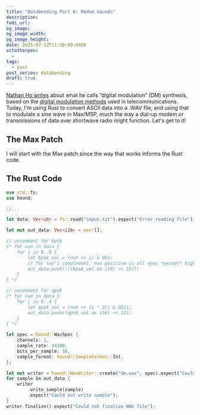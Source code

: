 ```yaml
---
title: "Databending Part 6: Modem Sounds"
description: 
fedi_url: 
og_image: 
og_image_width: 
og_image_height: 
date: 2025-07-12T11:30:00-0400
octothorpes:
  - 
tags:
  - post
post_series: databending
draft: true
---
```


<link rel="stylesheet" type="text/css" href="/styles/notes-photos.css">

<link rel="stylesheet" type="text/css" href="/styles/code/prism-dracula.css" />
<link rel="stylesheet" type="text/css" href="/styles/code/code-tweaks.css" />

[Nathan Ho writes](https://nathan.ho.name/posts/dm-synthesis/) about what he calls “digital modulation” (DM) synthesis, based on the [digital modulation methods](https://en.wikipedia.org/wiki/Signal_modulation#Digital_modulation_methods) used in telecommunications. Today, I'm using Rust to convert ASCII data into a .WAV file, and using that to modulate a sine wave in Max/MSP, much the way a dial-up modem or transmissions of data over shortwave radio might function. Let's get to it!

## The Max Patch

I will start with the Max patch since the way that works informs the Rust code. 

## The Rust Code

```rust
use std::fs;
use hound;

//...

let data: Vec<u8> = fs::read("input.txt").expect("Error reading file");

let mut out_data: Vec<i16> = vec![];

// uncomment for bpsk
/* for num in data {
    for i in 0..8 {
        let bpsk_val = (num >> i) & 0b1;
        // for two's complement, max positive is all ones *except* highest bit; need to ! the value if doing << 15
        out_data.push(!((bpsk_val as i16) << 15));
    }
} */

// uncomment for qpsk
/* for num in data {
    for i in 0..4 {
        let qpsk_val = (num >> (i * 2)) & 0b11;
        out_data.push((qpsk_val as i16) << 13);
    }
} */

let spec = hound::WavSpec {
    channels: 1,
    sample_rate: 44100,
    bits_per_sample: 16,
    sample_format: hound::SampleFormat::Int,
};

let mut writer = hound::WavWriter::create("dm.wav", spec).expect("Could not create writer");
for sample in out_data {
    writer
        .write_sample(sample)
        .expect("Could not write sample");
}
writer.finalize().expect("Could not finalize WAV file");
```

